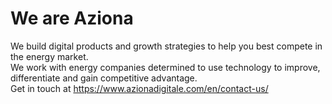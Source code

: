 # We are Aziona
We build digital products and growth strategies to help you best compete in the energy market.<br>
We work with energy companies determined to use technology to improve, differentiate and gain competitive advantage.<br>
Get in touch at https://www.azionadigitale.com/en/contact-us/<br>
<br>
